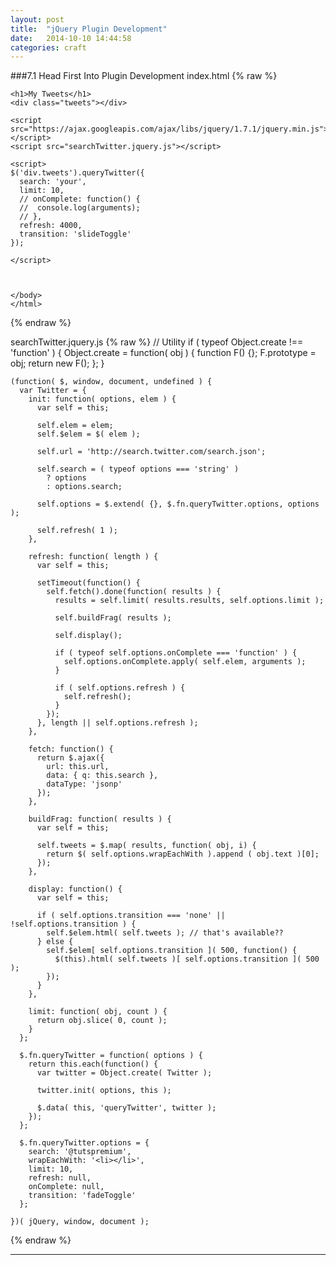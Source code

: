 ```yaml
---
layout: post
title:  "jQuery Plugin Development"
date:   2014-10-10 14:44:58
categories: craft
---
```



###7.1 Head First Into Plugin Development
index.html
{% raw %}
    <!doctype html>
    <html>
    <head>
      <meta charset=utf-8>
      <title>jQuery Plugins</title>
    </head>
    <body>

    <h1>My Tweets</h1>
    <div class="tweets"></div>

    <script src="https://ajax.googleapis.com/ajax/libs/jquery/1.7.1/jquery.min.js"></script>
    <script src="searchTwitter.jquery.js"></script>

    <script>
    $('div.tweets').queryTwitter({
      search: 'your',
      limit: 10,
      // onComplete: function() {
      //  console.log(arguments);
      // },
      refresh: 4000,
      transition: 'slideToggle'
    });

    </script>



    </body>
    </html>
{% endraw %}

searchTwitter.jquery.js
{% raw %}
    // Utility
    if ( typeof Object.create !== 'function' ) {
      Object.create = function( obj ) {
        function F() {};
        F.prototype = obj;
        return new F();
      };
    }

    (function( $, window, document, undefined ) {
      var Twitter = {
        init: function( options, elem ) {
          var self = this;

          self.elem = elem;
          self.$elem = $( elem );

          self.url = 'http://search.twitter.com/search.json';

          self.search = ( typeof options === 'string' )
            ? options
            : options.search;

          self.options = $.extend( {}, $.fn.queryTwitter.options, options );

          self.refresh( 1 );
        },

        refresh: function( length ) {
          var self = this;

          setTimeout(function() {
            self.fetch().done(function( results ) {
              results = self.limit( results.results, self.options.limit );

              self.buildFrag( results );

              self.display();

              if ( typeof self.options.onComplete === 'function' ) {
                self.options.onComplete.apply( self.elem, arguments );
              }

              if ( self.options.refresh ) {
                self.refresh();
              }
            });
          }, length || self.options.refresh );
        },

        fetch: function() {
          return $.ajax({
            url: this.url,
            data: { q: this.search },
            dataType: 'jsonp'
          });
        },

        buildFrag: function( results ) {
          var self = this;

          self.tweets = $.map( results, function( obj, i) {
            return $( self.options.wrapEachWith ).append ( obj.text )[0];
          });
        },

        display: function() {
          var self = this;

          if ( self.options.transition === 'none' || !self.options.transition ) {
            self.$elem.html( self.tweets ); // that's available??
          } else {
            self.$elem[ self.options.transition ]( 500, function() {
              $(this).html( self.tweets )[ self.options.transition ]( 500 );
            });
          }
        },

        limit: function( obj, count ) {
          return obj.slice( 0, count );
        }
      };

      $.fn.queryTwitter = function( options ) {
        return this.each(function() {
          var twitter = Object.create( Twitter );
          
          twitter.init( options, this );

          $.data( this, 'queryTwitter', twitter );
        });
      };

      $.fn.queryTwitter.options = {
        search: '@tutspremium',
        wrapEachWith: '<li></li>',
        limit: 10,
        refresh: null,
        onComplete: null,
        transition: 'fadeToggle'
      };

    })( jQuery, window, document );

{% endraw %}




---



